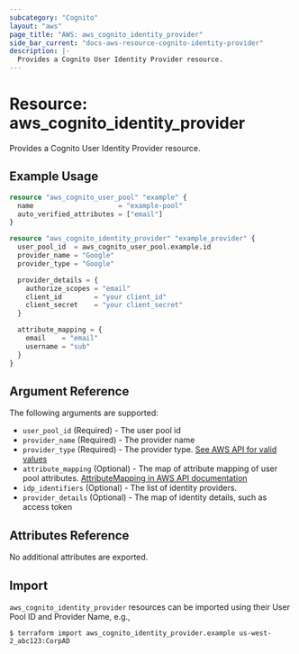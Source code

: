```yaml
---
subcategory: "Cognito"
layout: "aws"
page_title: "AWS: aws_cognito_identity_provider"
side_bar_current: "docs-aws-resource-cognito-identity-provider"
description: |-
  Provides a Cognito User Identity Provider resource.
---
```


# Resource: aws_cognito_identity_provider

Provides a Cognito User Identity Provider resource.

## Example Usage

```terraform
resource "aws_cognito_user_pool" "example" {
  name                     = "example-pool"
  auto_verified_attributes = ["email"]
}

resource "aws_cognito_identity_provider" "example_provider" {
  user_pool_id  = aws_cognito_user_pool.example.id
  provider_name = "Google"
  provider_type = "Google"

  provider_details = {
    authorize_scopes = "email"
    client_id        = "your client_id"
    client_secret    = "your client_secret"
  }

  attribute_mapping = {
    email    = "email"
    username = "sub"
  }
}
```

## Argument Reference

The following arguments are supported:

* `user_pool_id` (Required) - The user pool id
* `provider_name` (Required) - The provider name
* `provider_type` (Required) - The provider type.  [See AWS API for valid values](https://docs.aws.amazon.com/cognito-user-identity-pools/latest/APIReference/API_CreateIdentityProvider.html#CognitoUserPools-CreateIdentityProvider-request-ProviderType)
* `attribute_mapping` (Optional) - The map of attribute mapping of user pool attributes. [AttributeMapping in AWS API documentation](https://docs.aws.amazon.com/cognito-user-identity-pools/latest/APIReference/API_CreateIdentityProvider.html#CognitoUserPools-CreateIdentityProvider-request-AttributeMapping)
* `idp_identifiers` (Optional) - The list of identity providers.
* `provider_details` (Optional) - The map of identity details, such as access token

## Attributes Reference

No additional attributes are exported.

## Import

`aws_cognito_identity_provider` resources can be imported using their User Pool ID and Provider Name, e.g.,

```
$ terraform import aws_cognito_identity_provider.example us-west-2_abc123:CorpAD
```
